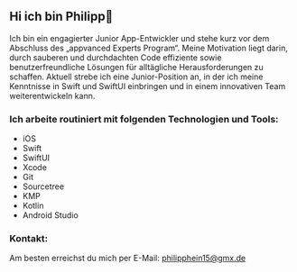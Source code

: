 ## Hi ich bin Philipp👋 
Ich bin ein engagierter Junior App-Entwickler und stehe kurz vor dem Abschluss des „appvanced Experts Program“. Meine Motivation liegt darin, durch sauberen und durchdachten Code effiziente sowie benutzerfreundliche Lösungen für alltägliche Herausforderungen zu schaffen. Aktuell strebe ich eine Junior-Position an, in der ich meine Kenntnisse in Swift und SwiftUI einbringen und in einem innovativen Team weiterentwickeln kann.

### Ich arbeite routiniert mit folgenden Technologien und Tools:

- iOS  
- Swift  
- SwiftUI  
- Xcode  
- Git  
- Sourcetree  
- KMP  
- Kotlin
- Android Studio

### Kontakt:
Am besten erreichst du mich per E-Mail: philipphein15@gmx.de
<!--
**PhilippHein/PhilippHein** is a ✨ _special_ ✨ repository because its `README.md` (this file) appears on your GitHub profile.

Here are some ideas to get you started:

- 🔭 I’m currently working on ...
- 🌱 I’m currently learning ...
- 👯 I’m looking to collaborate on ...
- 🤔 I’m looking for help with ...
- 💬 Ask me about ...
- 📫 How to reach me: ...
- 😄 Pronouns: ...
- ⚡ Fun fact: ...
-->
